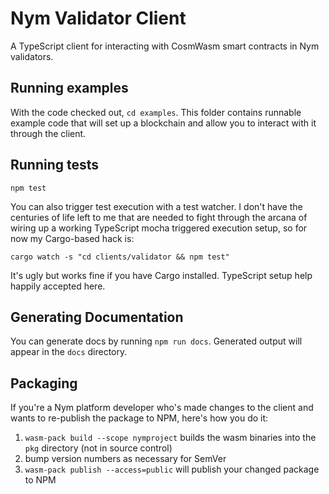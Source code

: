 Nym Validator Client
====================

A TypeScript client for interacting with CosmWasm smart contracts in Nym validators. 

Running examples
-----------------

With the code checked out, `cd examples`. This folder contains runnable example code that will set up a blockchain and allow you to interact with it through the client. 

Running tests
-------------

```
npm test
```

You can also trigger test execution with a test watcher. I don't have the centuries of life left to me that are needed to fight through the arcana of wiring up a working TypeScript mocha triggered execution setup, so for now my Cargo-based hack is:


```
cargo watch -s "cd clients/validator && npm test"
```

It's ugly but works fine if you have Cargo installed. TypeScript setup help happily accepted here. 

Generating Documentation
------------------------

You can generate docs by running `npm run docs`. Generated output will appear in the `docs` directory. 

Packaging
------------------------

If you're a Nym platform developer who's made changes to the client and wants to re-publish the package to NPM, here's how you do it: 

1. `wasm-pack build --scope nymproject` builds the wasm binaries into the `pkg` directory (not in source control)
2. bump version numbers as necessary for SemVer
3. `wasm-pack publish --access=public` will publish your changed package to NPM
